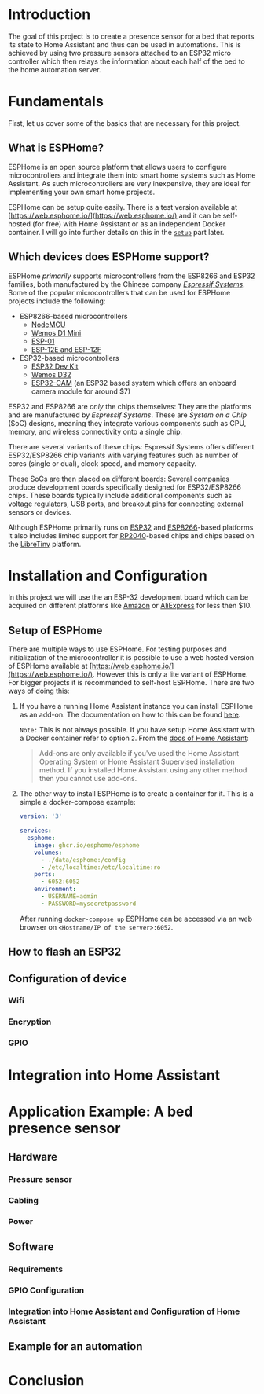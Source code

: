 # Introduction
The goal of this project is to create a presence sensor for a bed that reports its state to Home Assistant and thus can be used in automations. This is achieved by using two pressure sensors attached to an ESP32 micro controller which then relays the information about each half of the bed to the home automation server.
# Fundamentals
First, let us cover some of the basics that are necessary for this project.
## What is ESPHome?
ESPHome is an open source platform that allows users to configure microcontrollers and integrate them into smart home systems such as Home Assistant. As such microcontrollers are very inexpensive, they are ideal for implementing your own smart home projects.

ESPHome can be setup quite easily. There is a test version available at [https://web.esphome.io/](https://web.esphome.io/) and it can be self-hosted (for free) with Home Assistant or as an independent Docker container. I will go into further details on this in the [`setup`](#setup-of-esphome) part later.
## Which devices does ESPHome support?
ESPHome *primarily* supports microcontrollers from the ESP8266 and ESP32 families, both manufactured by the Chinese company [*Espressif Systems*](https://www.espressif.com/). Some of the popular microcontrollers that can be used for ESPHome projects include the following:
* ESP8266-based microcontrollers
  * [NodeMCU](https://www.nodemcu.com/)
  * [Wemos D1 Mini](https://www.wemos.cc/en/latest/d1/d1_mini.html)
  * [ESP-01](https://www.utmel.com/components/esp-01-wi-fi-module-esp-01-pinout-programming-and-esp-01-vs-esp8266-faq?id=990)
  * [ESP-12E and ESP-12F](https://www.elecrow.com/blog/things-you-should-know-about-esp8266-wifi-module.html)
* ESP32-based microcontrollers
  * [ESP32 Dev Kit](https://www.espressif.com/en/products/devkits/esp32-devkitc)
  * [Wemos D32](https://www.wemos.cc/en/latest/d32/d32.html)
  * [ESP32-CAM](https://www.arducam.com/esp32-machine-vision-learning-guide/) (an ESP32 based system which offers an onboard camera module for around $7)

ESP32 and ESP8266 are *only* the chips themselves: They are the platforms and are manufactured by *Espressif Systems*. These are *System on a Chip* (SoC) designs, meaning they integrate various components such as CPU, memory, and wireless connectivity onto a single chip.

There are several variants of these chips: Espressif Systems offers different ESP32/ESP8266 chip variants with varying features such as number of cores (single or dual), clock speed, and memory capacity.

These SoCs are then placed on different boards: Several companies produce development boards specifically designed for ESP32/ESP8266 chips. These boards typically include additional components such as voltage regulators, USB ports, and breakout pins for connecting external sensors or devices.

Although ESPHome primarily runs on [ESP32](https://esphome.io/components/esp32) and [ESP8266](https://esphome.io/components/esp8266)-based platforms it also includes limited support for [RP2040](https://esphome.io/components/rp2040)-based chips and chips based on the [LibreTiny](https://esphome.io/components/libretiny) platform.

# Installation and Configuration

In this project we will use the an ESP-32 development board which can be acquired on different platforms like [Amazon](https://www.amazon.com/s?k=ESP32) or [AliExpress](https://www.aliexpress.us/w/wholesale-esp32.html) for less then $10.
## Setup of ESPHome
There are multiple ways to use ESPHome. For testing purposes and initialization of the microcontroller it is possible to use a web hosted version of ESPHome available at [https://web.esphome.io/](https://web.esphome.io/). However this is only a lite variant of ESPHome. For bigger projects it is recommended to self-host ESPHome. There are two ways of doing this:

1. If you have a running Home Assistant instance you can install ESPHome as an add-on. The documentation on how to this can be found [here](https://esphome.io/guides/getting_started_hassio).

   `Note:` This is not always possible. If you have setup Home Assistant with a Docker container refer to option `2`. From the [docs of Home Assistant](https://www.home-assistant.io/addons/):
   > Add-ons are only available if you've used the Home Assistant Operating System or Home Assistant Supervised installation method. If you installed Home Assistant using any other method then you cannot use add-ons.
2. The other way to install ESPHome is to create a container for it. This is a simple a docker-compose example:
   ```yml
   version: '3'

   services:
     esphome:
       image: ghcr.io/esphome/esphome
       volumes:
         - ./data/esphome:/config
         - /etc/localtime:/etc/localtime:ro
       ports:
         - 6052:6052
       environment:
         - USERNAME=admin
         - PASSWORD=mysecretpassword
   ```
   After running `docker-compose up` ESPHome can be accessed via an web browser on `<Hostname/IP of the server>:6052`.
## How to flash an ESP32
## Configuration of device
### Wifi
### Encryption
### GPIO
# Integration into Home Assistant
# Application Example: A bed presence sensor
## Hardware
### Pressure sensor
### Cabling
### Power
## Software
### Requirements
### GPIO Configuration
### Integration into Home Assistant and Configuration of Home Assistant
## Example for an automation
# Conclusion